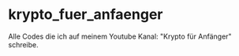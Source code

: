 # krypto_fuer_anfaenger
Alle Codes die ich auf meinem Youtube Kanal: "Krypto für Anfänger" schreibe.

